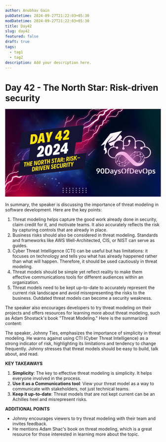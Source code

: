 ```yaml
---
author: Anubhav Gain
pubDatetime: 2024-09-27T21:22:03+05:30
modDatetime: 2024-09-27T21:22:03+05:30
title: Day42
slug: day42
featured: false
draft: true
tags:
  - tag1
  - tag2
description: Add your description here.
---
```


# Day 42 - The North Star: Risk-driven security

[![Watch the video](thumbnails/day42.png)](https://www.youtube.com/watch?v=XlF19vL0S9c)

In summary, the speaker is discussing the importance of threat modeling in software development. Here are the key points:

1. Threat modeling helps capture the good work already done in security, claim credit for it, and motivate teams. It also accurately reflects the risk by capturing controls that are already in place.
2. Business risks should also be considered in threat modeling. Standards and frameworks like AWS Well-Architected, CIS, or NIST can serve as guides.
3. Cyber Threat Intelligence (CTI) can be useful but has limitations: it focuses on technology and tells you what has already happened rather than what will happen. Therefore, it should be used cautiously in threat modeling.
4. Threat models should be simple yet reflect reality to make them effective communications tools for different audiences within an organization.
5. Threat models need to be kept up-to-date to accurately represent the current risk landscape and avoid misrepresenting the risks to the business. Outdated threat models can become a security weakness.

The speaker also encourages developers to try threat modeling on their projects and offers resources for learning more about threat modeling, such as Adam Shostack's book "Threat Modeling."
Here is the summarized content:

The speaker, Johnny Ties, emphasizes the importance of simplicity in threat modeling. He warns against using CTI (Cyber Threat Intelligence) as a strong indicator of risk, highlighting its limitations and tendency to change frequently. Johnny stresses that threat models should be easy to build, talk about, and read.

**KEY TAKEAWAYS**

1. **Simplicity**: The key to effective threat modeling is simplicity. It helps everyone involved in the process.
2. **Use it as a Communications tool**: View your threat model as a way to communicate with stakeholders, not just technical teams.
3. **Keep it up-to-date**: Threat models that are not kept current can be an Achilles heel and misrepresent risks.

**ADDITIONAL POINTS**

- Johnny encourages viewers to try threat modeling with their team and invites feedback.
- He mentions Adam Shac's book on threat modeling, which is a great resource for those interested in learning more about the topic.
